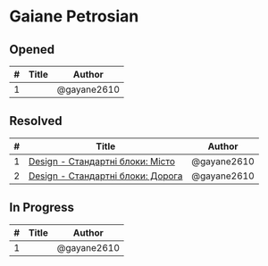 # Gaiane Petrosian

## Opened

| #   | Title | Author
| --- | ---   | ----
| 1   |[]()|@gayane2610



## Resolved
| #   | Title | Author
| --- | ---   | ----
| 1   |[Design - Стандартні блоки: Місто](https://github.com/scholokov/long-travel-2/issues/3885)|@gayane2610
| 2   |[Design - Стандартні блоки: Дорога]([https://github.com/scholokov/long-travel-2/issues/3885](https://github.com/scholokov/long-travel-2/issues/3883))|@gayane2610


## In Progress
| #   | Title | Author
| --- | ---   | ----
| 1   | []()|@gayane2610

